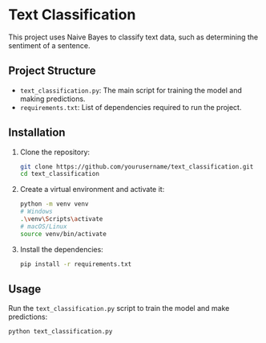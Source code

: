 # Text Classification

This project uses Naive Bayes to classify text data, such as determining the sentiment of a sentence.

## Project Structure

- `text_classification.py`: The main script for training the model and making predictions.
- `requirements.txt`: List of dependencies required to run the project.

## Installation

1. Clone the repository:
    ```sh
    git clone https://github.com/yourusername/text_classification.git
    cd text_classification
    ```

2. Create a virtual environment and activate it:
    ```sh
    python -m venv venv
    # Windows
    .\venv\Scripts\activate
    # macOS/Linux
    source venv/bin/activate
    ```

3. Install the dependencies:
    ```sh
    pip install -r requirements.txt
    ```

## Usage

Run the `text_classification.py` script to train the model and make predictions:
```sh
python text_classification.py
